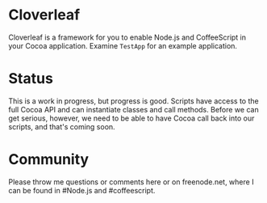 Cloverleaf
==========

Cloverleaf is a framework for you to enable Node.js and CoffeeScript in your Cocoa application.  Examine `TestApp` for an example application.

Status
======

This is a work in progress, but progress is good.  Scripts have access to the full Cocoa API and can instantiate classes and call methods.  Before we can get serious, however, we need to be able to have Cocoa call back into our scripts, and that's coming soon.

Community
=========

Please throw me questions or comments here or on freenode.net, where I can be found in #Node.js and #coffeescript.

